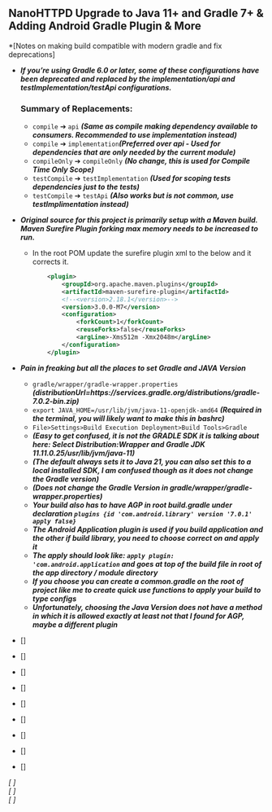 ## NanoHTTPD Upgrade to Java 11+ and Gradle 7+ & Adding Android Gradle Plugin & More
*[Notes on making build compatible with modern gradle and fix deprecations] 
- ***If you’re using Gradle 6.0 or later, some of these configurations have been deprecated and replaced by the implementation/api and testImplementation/testApi configurations.***  
    ### Summary of Replacements:
    - `compile` ➔ `api` ***(Same as compile making dependency available to consumers. Recommended to use implementation instead)***
    - `compile` ➔ `implementation`***(Preferred over api - Used for dependencies that are only needed by the current module)***
    - `compileOnly` ➔ `compileOnly` ***(No change, this is used for Compile Time Only Scope)***
    - `testCompile` ➔ `testImplementation` ***(Used for scoping tests dependencies just to the tests)***
    - `testCompile` ➔ `testApi` ***(Also works but is not common, use testImplimentation instead)***
 
- ***Original source for this project is primarily setup with a Maven build. Maven Surefire Plugin forking max memory needs to be increased to run.***  
    - In the root POM update the surefire plugin xml to the below and it corrects it.  
        ```xml
            <plugin>
				<groupId>org.apache.maven.plugins</groupId>
				<artifactId>maven-surefire-plugin</artifactId>
				<!--<version>2.18.1</version>-->
				<version>3.0.0-M7</version>
				<configuration>
					<forkCount>1</forkCount>
					<reuseForks>false</reuseForks>
					<argLine>-Xms512m -Xmx2048m</argLine>
				</configuration>
			</plugin>
        ```
- ***Pain in freaking but all the places to set Gradle and JAVA Version***  
    - `gradle/wrapper/gradle-wrapper.properties` ***(distributionUrl=https\://services.gradle.org/distributions/gradle-7.0.2-bin.zip)***
    - `export JAVA_HOME=/usr/lib/jvm/java-11-openjdk-amd64` ***(Required in the terminal, you will likely want to make this in bashrc)***
    - `File>Settings>Build Execution Deployment>Build Tools>Gradle` 
    - ***(Easy to get confused, it is not the GRADLE SDK it is talking about here: Select Distribution:Wrapper and Gradle JDK 11.11.0.25/usr/lib/jvm/java-11)***
    - ***(The default always sets it to Java 21, you can also set this to a local installed SDK, I am confused though as it does not change the Gradle version)***
    - ***(Does not change the Gradle Version in gradle/wrapper/gradle-wrapper.properties)***
    - ***Your build also has to have AGP in root build.gradle under declaration `plugins {id 'com.android.library' version '7.0.1' apply false}`***
    - ***The Android Application plugin is used if you build application and the other if build library, you need to choose correct on and apply it***
    - ***The apply should look like: `apply plugin: 'com.android.application` and goes at top of the build file in root of the app directory / module directory***
    - ***If you choose you can create a common.gradle on the root of project like me to create quick use functions to apply your build to type configs***
    - ***Unfortunately, choosing the Java Version does not have a method in which it is allowed exactly at least not that I found for AGP, maybe a different plugin***
- [] 
- [] 
- [] 
- [] 
- [] 
- [] 
- [] 
- [] 
- [] 

*[ ]*  
*[ ]*  
*[ ]*  